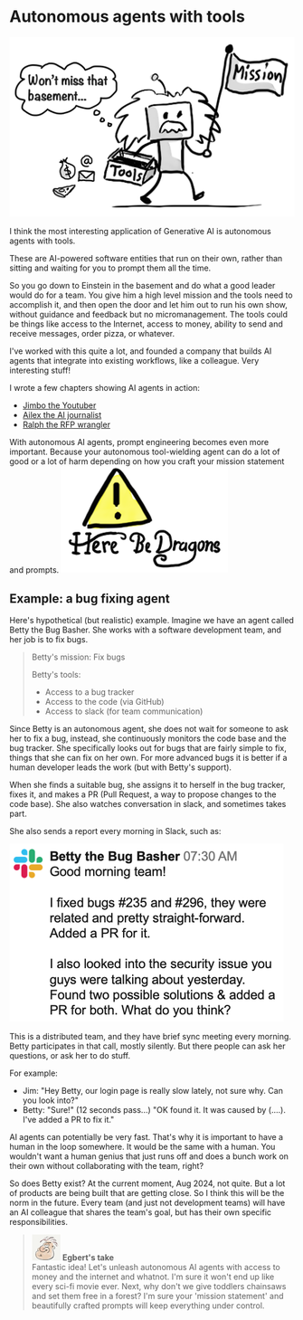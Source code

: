 # Autonomous agents with tools

![](../.gitbook/assets/150-agents.png)

I think the most interesting application of Generative AI is autonomous agents with tools.

These are AI-powered software entities that run on their own, rather than sitting and waiting for you to prompt them all the time.

So you go down to Einstein in the basement and do what a good leader would do for a team. You give him a high level mission and the tools need to accomplish it, and then open the door and let him out to run his own show, without guidance and feedback but no micromanagement. The tools could be things like access to the Internet, access to money, ability to send and receive messages, order pizza, or whatever.

I've worked with this quite a lot, and founded a company that builds AI agents that integrate into existing workflows, like a colleague. Very interesting stuff!

I wrote a few chapters showing AI agents in action:

- [Jimbo the Youtuber](../2-use-cases/470-jimbo.md)
- [Ailex the AI journalist]()
- [Ralph the RFP wrangler]()

With autonomous AI agents, prompt engineering becomes even more important. Because your autonomous tool-wielding agent can do a lot of good or a lot of harm depending on how you craft your mission statement and prompts.
![alt text](../.gitbook/assets/150-dragons.png)

## Example: a bug fixing agent

Here's hypothetical (but realistic) example. Imagine we have an agent called Betty the Bug Basher. She works with a software development team, and her job is to fix bugs.

> Betty's mission: Fix bugs
>
> Betty's tools:
>
> - Access to a bug tracker
> - Access to the code (via GitHub)
> - Access to slack (for team communication)

Since Betty is an autonomous agent, she does not wait for someone to ask her to fix a bug, instead, she continuously monitors the code base and the bug tracker. She specifically looks out for bugs that are fairly simple to fix, things that she can fix on her own. For more advanced bugs it is better if a human developer leads the work (but with Betty's support).

When she finds a suitable bug, she assigns it to herself in the bug tracker, fixes it, and makes a PR (Pull Request, a way to propose changes to the code base). She also watches conversation in slack, and sometimes takes part.

She also sends a report every morning in Slack, such as:

![](../.gitbook/assets/150-betty-the-bug-basher.png)

This is a distributed team, and they have brief sync meeting every morning. Betty participates in that call, mostly silently. But there people can ask her questions, or ask her to do stuff.

For example:

- Jim: "Hey Betty, our login page is really slow lately, not sure why. Can you look into?"
- Betty: "Sure!" (12 seconds pass...) "OK found it. It was caused by (....). I've added a PR to fix it."

AI agents can potentially be very fast. That's why it is important to have a human in the loop somewhere. It would be the same with a human. You wouldn't want a human genius that just runs off and does a bunch work on their own without collaborating with the team, right?

So does Betty exist? At the current moment, Aug 2024, not quite. But a lot of products are being built that are getting close. So I think this will be the norm in the future. Every team (and just not development teams) will have an AI colleague that shares the team's goal, but has their own specific responsibilities.

> ![alt text](../.gitbook/assets/egbert-small.png) **Egbert's take**  
> Fantastic idea! Let's unleash autonomous AI agents with access to money and the internet and whatnot. I'm sure it won't end up like every sci-fi movie ever. Next, why don't we give toddlers chainsaws and set them free in a forest? I'm sure your 'mission statement' and beautifully crafted prompts will keep everything under control.
